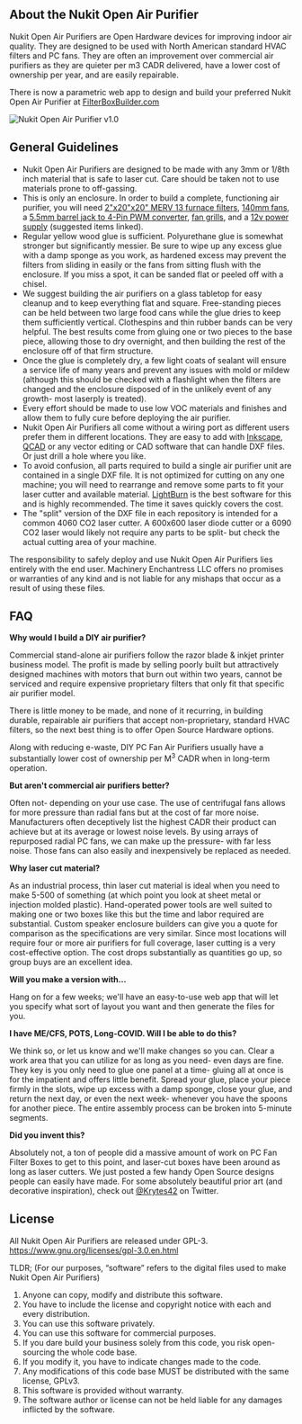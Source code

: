 **About the Nukit Open Air Purifier**
---
Nukit Open Air Purifiers are Open Hardware devices for improving indoor air quality. They are designed to be used with North American standard HVAC filters and PC fans. They are often an improvement over commercial air purifiers as they are quieter per m3 CADR delivered, have a lower cost of ownership per year, and are easily repairable. 

There is now a parametric web app to design and build your preferred Nukit Open Air Purifier at [FilterBoxBuilder.com](https://www.filterboxbuilder.com/)

![Nukit Open Air Purifier v1.0](https://github.com/opennukit/Nukit-Open-Air-Purifier/blob/main/Nukit-Open-Air-Purifier-3-v1.0.jpg?raw=true)

**General Guidelines**
---
* Nukit Open Air Purifiers are designed to be made with any 3mm or 1/8th inch material that is safe to laser cut. Care should be taken not to use materials prone to off-gassing.
* This is only an enclosure. In order to build a complete, functioning air purifier, you will need [2"x20"x20" MERV 13 furnace filters](https://www.amazon.com/Nordic-Pure-20x20x2M13-3-20x20x2-Pleated/dp/B005ESOXII), [140mm fans](https://www.amazon.com/gp/product/B07HCKWF2X), a [5.5mm barrel jack to 4-Pin PWM converter](https://www.amazon.com/DGZZI-5-5x2-1mm-Female-Supply-Adapter/dp/B085S3Q7VH), [fan grills](https://www.amazon.com/gp/product/B01BW21DXC), and a [12v power supply](https://www.amazon.com/gp/product/B07XMC6TF6) (suggested items linked).
* Regular yellow wood glue is sufficient. Polyurethane glue is somewhat stronger but significantly messier. Be sure to wipe up any excess glue with a damp sponge as you work, as hardened excess may prevent the filters from sliding in easily or the fans from sitting flush with the enclosure. If you miss a spot, it can be sanded flat or peeled off with a chisel.
* We suggest building the air purifiers on a glass tabletop for easy cleanup and to keep everything flat and square. Free-standing pieces can be held between two large food cans while the glue dries to keep them sufficiently vertical. Clothespins and thin rubber bands can be very helpful. The best results come from gluing one or two pieces to the base piece, allowing those to dry overnight, and then building the rest of the enclosure off of that firm structure.
* Once the glue is completely dry, a few light coats of sealant will ensure a service life of many years and prevent any issues with mold or mildew (although this should be checked with a flashlight when the filters are changed and the enclosure disposed of in the unlikely event of any growth- most laserply is treated). 
* Every effort should be made to use low VOC materials and finishes and allow them to fully cure before deploying the air purifier.
* Nukit Open Air Purifiers all come without a wiring port as different users prefer them in different locations. They are easy to add with [Inkscape](https://inkscape.org/), [QCAD](https://qcad.org/) or any vector editing or CAD software that can handle DXF files. Or just drill a hole where you like.
* To avoid confusion, all parts required to build a single air purifier unit are contained in a single DXF file. It is not optimized for cutting on any one machine; you will need to rearrange and remove some parts to fit your laser cutter and available material. [LightBurn](https://lightburnsoftware.com/) is the best software for this and is highly recommended. The time it saves quickly covers the cost.
* The "split" version of the DXF file in each repository is intended for a common 4060 CO2 laser cutter. A 600x600 laser diode cutter or a 6090 CO2 laser would likely not require any parts to be split- but check the actual cutting area of your machine.

The responsibility to safely deploy and use Nukit Open Air Purifiers lies entirely with the end user. Machinery Enchantress LLC offers no promises or warranties of any kind and is not liable for any mishaps that occur as a result of using these files.

**FAQ**
---
**Why would I build a DIY air purifier?**

Commercial stand-alone air purifiers follow the razor blade & inkjet printer business model. The profit is made by selling poorly built but attractively designed machines with motors that burn out within two years, cannot be serviced and require expensive proprietary filters that only fit that specific air purifier model. 

There is little money to be made, and none of it recurring, in building durable, repairable air purifiers that accept non-proprietary, standard HVAC filters, so the next best thing is to offer Open Source Hardware options.

Along with reducing e-waste, DIY PC Fan Air Purifiers usually have a substantially lower cost of ownership per M<sup>3</sup> CADR when in long-term operation.

**But aren't commercial air purifiers better?**

Often not- depending on your use case. The use of centrifugal fans allows for more pressure than radial fans but at the cost of far more noise. Manufacturers often deceptively list the highest CADR their product can achieve but at its average or lowest noise levels. By using arrays of repurposed radial PC fans, we can make up the pressure- with far less noise. Those fans can also easily and inexpensively be replaced as needed.

**Why laser cut material?**

As an industrial process, thin laser cut material is ideal when you need to make 5-500 of something (at which point you look at sheet metal or injection molded plastic). Hand-operated power tools are well suited to making one or two boxes like this but the time and labor required are substantial. Custom speaker enclosure builders can give you a quote for comparison as the specifications are very similar. Since most locations will require four or more air purifiers for full coverage, laser cutting is a very cost-effective option. The cost drops substantially as quantities go up, so group buys are an excellent idea.

**Will you make a version with...**

Hang on for a few weeks; we'll have an easy-to-use web app that will let you specify what sort of layout you want and then generate the files for you.

**I have ME/CFS, POTS, Long-COVID. Will I be able to do this?**

We think so, or let us know and we'll make changes so you can. Clear a work area that you can utilize for as long as you need- even days are fine. They key is you only need to glue one panel at a time- gluing all at once is for the impatient and offers little benefit. Spread your glue, place your piece firmly in the slots, wipe up excess with a damp sponge, close your glue, and return the next day, or even the next week- whenever you have the spoons for another piece. The entire assembly process can be broken into 5-minute segments.

**Did you invent this?**

Absolutely not, a ton of people did a massive amount of work on PC Fan Filter Boxes to get to this point, and laser-cut boxes have been around as long as laser cutters. We just posted a few handy Open Source designs people can easily have made. For some absolutely beautiful prior art (and decorative inspiration), check out [@Krytes42](https://twitter.com/Krytes42/status/1707808953911095305) on Twitter. 

**License**
---
All Nukit Open Air Purifiers are released under GPL-3. 
https://www.gnu.org/licenses/gpl-3.0.en.html

TLDR;
(For our purposes, “software” refers to the digital files used to make Nukit Open Air Purifiers)

1. Anyone can copy, modify and distribute this software.
2. You have to include the license and copyright notice with each and every distribution.
3. You can use this software privately.
4. You can use this software for commercial purposes.
5. If you dare build your business solely from this code, you risk open-sourcing the whole code base.
6. If you modify it, you have to indicate changes made to the code.
7. Any modifications of this code base MUST be distributed with the same license, GPLv3.
8. This software is provided without warranty.
9. The software author or license can not be held liable for any damages inflicted by the software.

